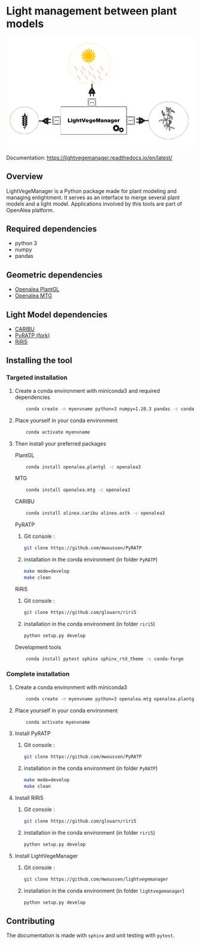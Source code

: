 # Light management between plant models

![](doc/_img/illus_lightvegemanager.png)

Documentation: https://lightvegemanager.readthedocs.io/en/latest/

## Overview

LightVegeManager is a Python package made for plant modeling and managing enlightment. It serves as an interface to merge several plant models and a light model. Applications involved by this tools are part of OpenAlea platform.

## Required dependencies

- python 3
- numpy
- pandas

## Geometric dependencies

- [Openalea PlantGL](https://github.com/openalea/plantgl)
- [Openalea MTG](https://github.com/openalea/mtg)

## Light Model dependencies

- [CARIBU](https://github.com/openalea-incubator/caribu)
- [PyRATP (fork)](https://github.com/mwoussen/PyRATP)
- [RiRi5](https://github.com/glouarn/riri5)

## Installing the tool
### Targeted installation
1) Create a conda environment with miniconda3 and required dependencies
    ```bash
        conda create -n myenvname python=3 numpy=1.20.3 pandas -c conda-forge
    ```

2) Place yourself in your conda environment
    ```bash
        conda activate myenvname
    ```

2) Then install your preferred packages

    PlantGL
    ```bash
        conda install openalea.plantgl -c openalea3
    ```
    
    MTG
    ```bash
        conda install openalea.mtg -c openalea3
    ```

    CARIBU
    ```bash
        conda install alinea.caribu alinea.astk -c openalea3
    ```

    PyRATP
    1) Git console :
        ```bash
        git clone https://github.com/mwoussen/PyRATP
        ```
    2) installation in the conda environment (in folder `PyRATP`)
        ```bash
        make mode=develop
        make clean
        ```
    RiRi5
    1) Git console :
        ```bash
        git clone https://github.com/glouarn/riri5
        ```
    2) installation in the conda environment (in folder `riri5`)
        ```bash
        python setup.py develop
        ```
    
    Development tools
    ```bash
        conda install pytest sphinx sphinx_rtd_theme -c conda-forge
    ```
    
### Complete installation

1) Create a conda environment with miniconda3
    ```bash
        conda create -n myenvname python=3 openalea.mtg openalea.plantgl alinea.caribu alinea.astk numpy=1.20.3 pandas pytest sphinx sphinx_rtd_theme -c conda-forge -c openalea3
    ```

2) Place yourself in your conda environment
    ```bash
        conda activate myenvname
    ```

3) Install PyRATP
    1) Git console :
        ```bash
        git clone https://github.com/mwoussen/PyRATP
        ```
    2) installation in the conda environment (in folder `PyRATP`)
        ```bash
        make mode=develop
        make clean
        ```

4) Install RiRi5
    1) Git console :
        ```bash
        git clone https://github.com/glouarn/riri5
        ```
    2) installation in the conda environment (in folder `riri5`)
        ```bash
        python setup.py develop
        ```

5) Install LightVegeManager
    1) Git console :
        ```bash
        git clone https://github.com/mwoussen/lightvegemanager
        ```
    2) installation in the conda environment (in folder `lightvegemanager`)
        ```bash
        python setup.py develop
        ```

## Contributing

The documentation is made with `sphinx` and unit testing with `pytest`.